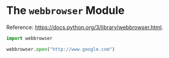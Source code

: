
# The `webbrowser` Module

Reference: https://docs.python.org/3/library/webbrowser.html.

```py
import webbrowser

webbrowser.open("http://www.google.com")
```
